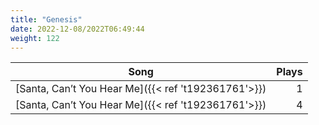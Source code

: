 ```yaml
---
title: "Genesis"
date: 2022-12-08/2022T06:49:44
weight: 122
---
```




 Song | Plays 
----- | -----:
[Santa, Can’t You Hear Me]({{< ref 't192361761'>}}) | 1
[Santa, Can’t You Hear Me]({{< ref 't192361761'>}}) | 4

